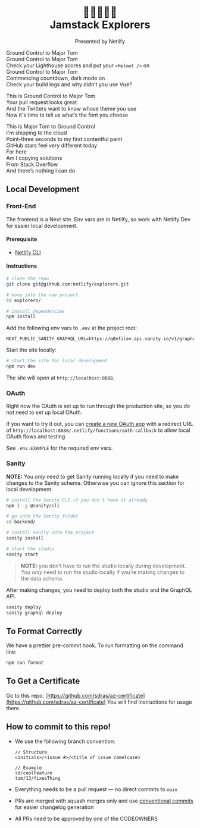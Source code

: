 <h1 align="center">
  🚀👩‍🚀👨‍🚀<br />
  Jamstack Explorers
</h1>
<p align="center">Presented by Netlify</p>

Ground Control to Major Tom  
Ground Control to Major Tom  
Check your Lighthouse scores and put your `<Helmet />` on  
Ground Control to Major Tom  
Commencing countdown, dark mode on  
Check your build logs and why didn’t you use Vue?

This is Ground Control to Major Tom  
Your pull request looks great  
And the Twitters want to know whose theme you use  
Now it's time to tell us what’s the font you choose

This is Major Tom to Ground Control  
I'm shipping to the cloud  
Point-three seconds to my first contentful paint  
GitHub stars feel very different today  
For here  
Am I copying solutions  
From Stack Overflow  
And there’s nothing I can do

## Local Development

### Front-End

The frontend is a Next site. Env vars are in Netlify, so work with Netlify Dev for easier local development.

#### Prerequisite

- [Netlify CLI](https://docs.netlify.com/cli/get-started/#installation)

#### Instructions

```bash
# clone the repo
git clone git@github.com:netlify/explorers.git

# move into the new project
cd explorers/

# install dependencies
npm install
```

Add the following env vars to `.env` at the project root:

```
NEXT_PUBLIC_SANITY_GRAPHQL_URL=https://q8efilev.api.sanity.io/v1/graphql/production/default
```

Start the site locally:

```sh
# start the site for local development
npm run dev
```

The site will open at `http://localhost:8888`.

### OAuth

Right now the OAuth is set up to run through the production site, so you _do not_ need to set up local OAuth.

If you want to try it out, you can [create a new OAuth app](https://app.netlify.com/user/applications) with a redirect URL of `http://localhost:8888/.netlify/functions/auth-callback` to allow local OAuth flows and testing.

See `.env.EXAMPLE` for the required env vars.

### Sanity

**NOTE:** You _only_ need to get Sanity running locally if you need to make changes to the Sanity schema. Otherwise you can ignore this section for local development.

```bash
# install the Sanity CLI if you don’t have it already
npm i -g @sanity/cli

# go into the Sanity folder
cd backend/

# install sanity into the project
sanity install

# start the studio
sanity start
```

> **NOTE:** you don’t have to run the studio locally during development. You _only_ need to run the studio locally if you’re making changes to the data schema.

After making changes, you need to deploy both the studio and the GraphQL API.

```sh
sanity deploy
sanity graphql deploy
```

## To Format Correctly

We have a prettier pre-commit hook. To run formatting on the command line:

```sh
npm run format
```

## To Get a Certificate

Go to this repo: [https://github.com/sdras/az-certificate](https://github.com/sdras/az-certificate)
You will find instructions for usage there.

## How to commit to this repo!

- We use the following branch convention:

  ```
  // Structure
  <initials>/<issue #>/<title of issue camelcase>

  // Example
  sd/coolFeature
  tzm/13/fixesThing
  ```

- Everything needs to be a pull request — no direct commits to `main`
- PRs are merged with squash merges only and use [conventional commits](https://github.com/commitizen/cz-cli#if-your-repo-is-commitizen-friendly) for easier changelog generation
- All PRs need to be approved by one of the CODEOWNERS
